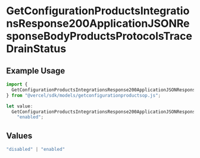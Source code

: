 # GetConfigurationProductsIntegrationsResponse200ApplicationJSONResponseBodyProductsProtocolsTraceDrainStatus

## Example Usage

```typescript
import {
  GetConfigurationProductsIntegrationsResponse200ApplicationJSONResponseBodyProductsProtocolsTraceDrainStatus,
} from "@vercel/sdk/models/getconfigurationproductsop.js";

let value:
  GetConfigurationProductsIntegrationsResponse200ApplicationJSONResponseBodyProductsProtocolsTraceDrainStatus =
    "enabled";
```

## Values

```typescript
"disabled" | "enabled"
```